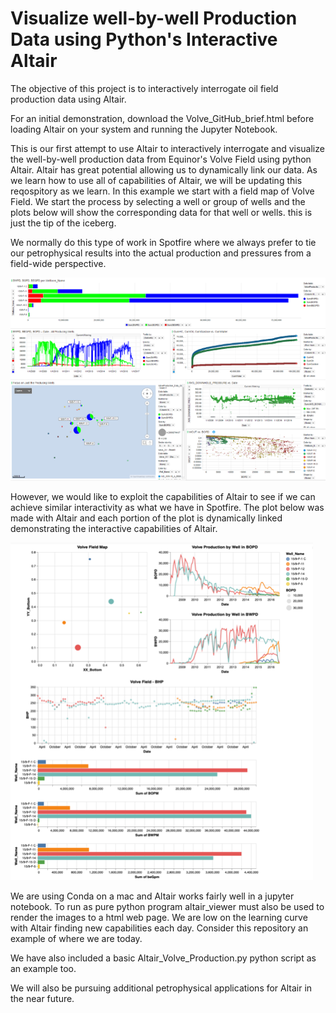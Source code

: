 # Visualize well-by-well Production Data using Python's Interactive Altair
The objective of this project is to interactively interrogate oil field production data using Altair. 

For an initial demonstration, download the Volve_GitHub_brief.html before loading Altair on your system and running the Jupyter Notebook. 

This is our first attempt to use Altair to interactively interrogate and visualize the well-by-well production data from Equinor's Volve Field using python Altair. Altair has great potential allowing us to dynamically link our data. As we learn how to use all of capabilities of Altair, we will be updating this reqospitory as we learn. In this example we start with a field map of Volve Field. We start the process by selecting a well or group of wells and the plots below will show the corresponding data for that well or wells. this is just the tip of the iceberg. 

We normally do this type of work in Spotfire where we always prefer to tie our petrophysical results into the actual production and pressures from a field-wide perspective. 

![Altair_Image](spotfire.png)

However, we would like to exploit the capabilities of Altair to see if we can achieve similar interactivity as what we have in Spotfire. The plot below was made with Altair and each portion of the plot is dynamically linked demonstrating the interactive capabilities of Altair. 

![Altair_Image](main_plot2.png)

We are using Conda on a mac and Altair works fairly well in a jupyter notebook. To run as pure python program altair_viewer must also be used to render the images to a html web page. We are low on the learning curve with Altair finding new capabilities each day. Consider this repository an example of where we are today. 

We have also included a basic Altair_Volve_Production.py python script as an example too.

We will also be pursuing additional petrophysical applications for Altair in the near future. 
